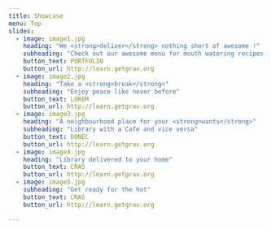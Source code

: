 ```yaml
---
title: Showcase
menu: Top
slides:
  - image: image1.jpg
    heading: "We <strong>deliver</strong> nothing short of awesome !"
    subheading: "Check out our awesome menu for mouth watering recipes.."
    button_text: PORTFOLIO
    button_url: http://learn.getgrav.org
  - image: image2.jpg
    heading: "Take a <strong>break</strong>"
    subheading: "Enjoy peace like never before"
    button_text: LOREM
    button_url: http://learn.getgrav.org
  - image: image3.jpg
    heading: "A neighbourhood place for your <strong>wants</strong>"
    subheading: "Library with a Cafe and vice versa"
    button_text: DONEC
    button_url: http://learn.getgrav.org  
  - image: image4.jpg
    heading: "Library delivered to your home"
    button_text: CRAS
    button_url: http://learn.getgrav.org 
  - image: image5.jpg
    subheading: "Get ready for the hot"
    button_text: CRAS
    button_url: http://learn.getgrav.org 

---
```




